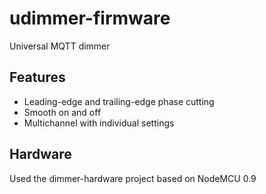 # udimmer-firmware
Universal MQTT dimmer

## Features
 - Leading-edge and trailing-edge phase cutting
 - Smooth on and off
 - Multichannel with individual settings

## Hardware
Used the dimmer-hardware project based on NodeMCU 0.9
